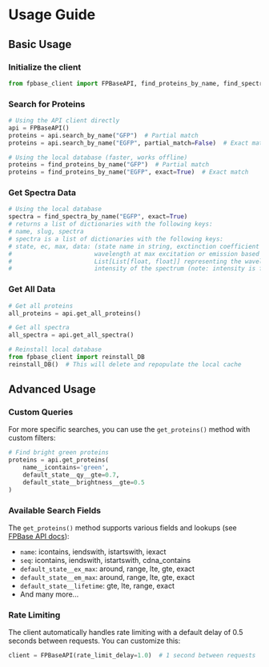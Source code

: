 # Usage Guide

## Basic Usage

### Initialize the client

```python
from fpbase_client import FPBaseAPI, find_proteins_by_name, find_spectra_by_name
```

### Search for Proteins

```python
# Using the API client directly
api = FPBaseAPI()
proteins = api.search_by_name("GFP")  # Partial match
proteins = api.search_by_name("EGFP", partial_match=False)  # Exact match

# Using the local database (faster, works offline)
proteins = find_proteins_by_name("GFP")  # Partial match
proteins = find_proteins_by_name("EGFP", exact=True)  # Exact match
```

### Get Spectra Data

```python
# Using the local database
spectra = find_spectra_by_name("EGFP", exact=True)
# returns a list of dictionaries with the following keys:
# name, slug, spectra
# spectra is a list of dictionaries with the following keys:
# state, ec, max, data: (state name in string, exctinction coefficient in M^-1 cm^-1, 
#                       wavelength at max excitation or emission based on state, 
#                       List[List[float, float]] representing the wavelength and 
#                       intensity of the spectrum (note: intensity is from 0-1))
```

### Get All Data

```python
# Get all proteins
all_proteins = api.get_all_proteins()

# Get all spectra
all_spectra = api.get_all_spectra()

# Reinstall local database
from fpbase_client import reinstall_DB
reinstall_DB()  # This will delete and repopulate the local cache
```

## Advanced Usage

### Custom Queries
For more specific searches, you can use the `get_proteins()` method with custom filters:

```python
# Find bright green proteins
proteins = api.get_proteins(
    name__icontains='green',
    default_state__qy__gte=0.7,
    default_state__brightness__gte=0.5
)
```

### Available Search Fields
The `get_proteins()` method supports various fields and lookups (see [FPBase API docs](https://fpbase.org/api/)):
- `name`: icontains, iendswith, istartswith, iexact
- `seq`: icontains, iendswith, istartswith, cdna_contains
- `default_state__ex_max`: around, range, lte, gte, exact
- `default_state__em_max`: around, range, lte, gte, exact
- `default_state__lifetime`: gte, lte, range, exact
- And many more...

### Rate Limiting
The client automatically handles rate limiting with a default delay of 0.5 seconds between requests. You can customize this:

```python
client = FPBaseAPI(rate_limit_delay=1.0)  # 1 second between requests
```





